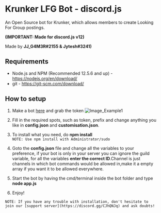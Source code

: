 # Krunker LFG Bot - discord.js
An Open Source bot for Krunker, which allows members to create Looking For Group postings.

**(IMPORTANT: Made for discord.js v12)**

Made by **JJ_G4M3R#2155 & Jytesh#3241)**

## Requirements
- Node.js and NPM (Recommended 12.5.6 and up) - https://nodejs.org/en/download/
- git - https://git-scm.com/download/


## How to setup
1. Make a bot [here](https://discordapp.com/developers/applications/me) and grab the token
![Image_Example1](https://i.imgur.com/61akydu.png)

2. Fill in the required spots, such as token, prefix and change anything you like in **config.json** and **customisation.json**.

3. To install what you need, do **npm install**<br>
`NOTE: Use npm install with Administrator/sudo`
4. Goto the **config.json** file and change all the variables to your preference, if your bot is only in your server you can ignore the guild variable, for all the variables **enter the correct ID**.Channel is just channels in which bot commands would be allowed in,make it a empty array if you want it to be allowed everywhere.

5. Start the bot by having the cmd/terminal inside the bot folder and type **node app.js**

6. Enjoy!

`NOTE: If you have any trouble with installation, don't hesitate to join our [support server](https://discord.gg/CJhQNJq) and ask doubts!`